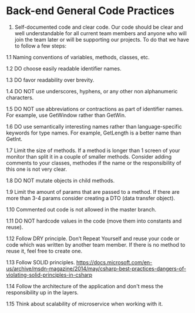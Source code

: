 # Back-end General Code Practices

1. Self-documented code and clear code. Our code should be clear and well understandable for all current team members and anyone who will join the team later or will be supporting our projects. To do that we have to follow a few steps:

1.1 Naming conventions of variables, methods, classes, etc.

1.2 DO choose easily readable identifier names.

1.3 DO favor readability over brevity.

1.4 DO NOT use underscores, hyphens, or any other non alphanumeric characters.

1.5 DO NOT use abbreviations or contractions as part of identifier names.
For example, use GetWindow rather than GetWin.

1.6 DO use semantically interesting names rather than language-specific keywords for type names.
For example, GetLength is a better name than GetInt.

1.7 Limit the size of methods. If a method is longer than 1 screen of your monitor than split it in a couple of smaller methods.
Consider adding comments to your classes, methodes if the name or the responsibility of this one is not very clear.

1.8 DO NOT mutate objects in child methods. 

1.9 Limit the amount of params that are passed to a method. If there are more than 3-4 params consider creating a DTO (data transfer object).

1.10 Commented out code is not allowed in the master branch.

1.11 DO NOT hardcode values in the code (move them into constants and reuse).

1.12 Follow DRY principle. Don’t Repeat Yourself and reuse your code or code which was written by another team member. If there is no method to reuse it, feel free to create one. 

1.13 Follow SOLID principles. https://docs.microsoft.com/en-us/archive/msdn-magazine/2014/may/csharp-best-practices-dangers-of-violating-solid-principles-in-csharp

1.14 Follow the architecture of the application and don't mess the responsibility up in the layers.

1.15 Think about scalability of microservice when working with it.
